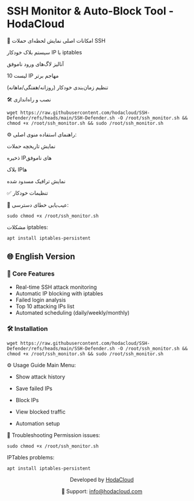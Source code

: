 # SSH Monitor & Auto-Block Tool - HodaCloud

📜 امکانات اصلی
نمایش لحظه‌ای حملات SSH

سیستم بلاک خودکار IP با iptables

آنالیز لاگ‌های ورود ناموفق

لیست 10 IP مهاجم برتر

تنظیم زمان‌بندی خودکار (روزانه/هفتگی/ماهانه)

🛠️ نصب و راه‌اندازی

```
wget https://raw.githubusercontent.com/hodacloud/SSH-Defender/refs/heads/main/SSH-Defender.sh -O /root/ssh_monitor.sh && chmod +x /root/ssh_monitor.sh && sudo /root/ssh_monitor.sh
```

⚙️ راهنمای استفاده
منوی اصلی:

نمایش تاریخچه حملات

ذخیره IPهای ناموفق

بلاک IPها

نمایش ترافیک مسدود شده

✅ تنظیمات خودکار

🔧 عیب‌یابی
خطای دسترسی:
```
sudo chmod +x /root/ssh_monitor.sh
```

مشکلات iptables:

```
apt install iptables-persistent
```

## 🌐 English Version

### 📜 Core Features
- Real-time SSH attack monitoring
- Automatic IP blocking with iptables
- Failed login analysis
- Top 10 attacking IPs list
- Automated scheduling (daily/weekly/monthly)

### 🛠️ Installation

```
wget https://raw.githubusercontent.com/hodacloud/SSH-Defender/refs/heads/main/SSH-Defender.sh -O /root/ssh_monitor.sh && chmod +x /root/ssh_monitor.sh && sudo /root/ssh_monitor.sh
```


⚙️ Usage Guide
Main Menu:

- Show attack history

- Save failed IPs

- Block IPs

- View blocked traffic

- Automation setup


🔧 Troubleshooting
Permission issues:

```
sudo chmod +x /root/ssh_monitor.sh
```

IPTables problems:

```
apt install iptables-persistent
```

<div align="center"> <p>Developed by <a href="https://hodacloud.com" target="_blank">HodaCloud</a></p> <p>📧 Support: <a href="mailto:info@hodacloud.com">info@hodacloud.com</a></p> </div>
